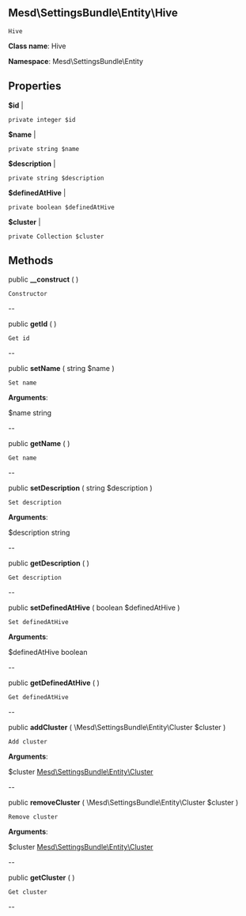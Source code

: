 Mesd\SettingsBundle\Entity\Hive
---------------

    Hive

    


**Class name**: Hive

**Namespace**: Mesd\SettingsBundle\Entity









Properties
----------


**$id**  |  



    private integer $id






**$name**  |  



    private string $name






**$description**  |  



    private string $description






**$definedAtHive**  |  



    private boolean $definedAtHive






**$cluster**  |  



    private Collection $cluster






Methods
-------


public **__construct** (  )


    Constructor









--


public **getId** (  )


    Get id









--


public **setName** ( string $name )


    Set name








**Arguments**:

$name string 


--


public **getName** (  )


    Get name









--


public **setDescription** ( string $description )


    Set description








**Arguments**:

$description string 


--


public **getDescription** (  )


    Get description









--


public **setDefinedAtHive** ( boolean $definedAtHive )


    Set definedAtHive








**Arguments**:

$definedAtHive boolean 


--


public **getDefinedAtHive** (  )


    Get definedAtHive









--


public **addCluster** ( \Mesd\SettingsBundle\Entity\Cluster $cluster )


    Add cluster








**Arguments**:

$cluster [Mesd\SettingsBundle\Entity\Cluster](Mesd-SettingsBundle-Entity-Cluster.md) 


--


public **removeCluster** ( \Mesd\SettingsBundle\Entity\Cluster $cluster )


    Remove cluster








**Arguments**:

$cluster [Mesd\SettingsBundle\Entity\Cluster](Mesd-SettingsBundle-Entity-Cluster.md) 


--


public **getCluster** (  )


    Get cluster









--

